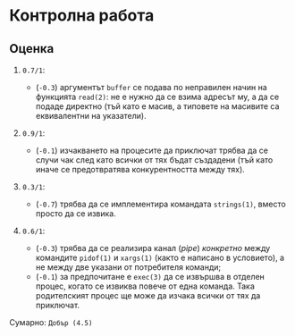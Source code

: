 # Контролна работа

## Оценка

1. `0.7/1`:
    * (`-0.3`) аргументът `buffer` се подава по неправилен начин на функцията `read(2)`: не е нужно да се взима адресът му, а да се подаде директно (тъй като е масив, а типовете на масивите са еквивалентни на указатели).

2. `0.9/1`:
    * (`-0.1`) изчакването на процесите да приключат трябва да се случи чак след като всички от тях бъдат създадени (тъй като иначе се предотвратява конкурентността между тях).

3. `0.3/1`:
    * (`-0.7`) трябва да се имплементира командата `strings(1)`, вместо просто да се извика.

4. `0.6/1`:
    * (`-0.3`) трябва да се реализира канал (*pipe*) *конкретно* между командите `pidof(1)` и `xargs(1)` (както е написано в условието), а не между две указани от потребителя команди;
    * (`-0.1`) за предпочитане е `exec(3)` да се извършва в отделен процес, когато се извиква повече от една команда.  Така родителският процес ще може да изчака всички от тях да приключат.

Сумарно: `Добър (4.5)`